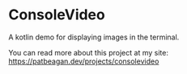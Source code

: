# ConsoleVideo
A kotlin demo for displaying images in the terminal.

You can read more about this project at my site:
https://patbeagan.dev/projects/consolevideo
